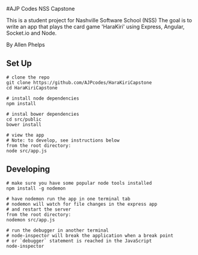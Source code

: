 #AJP Codes NSS Capstone

This is a student project for Nashville Software School (NSS)
The goal is to write an app that plays the card game 'HaraKiri' using Express, Angular, Socket.io and Node.

By Allen Phelps


## Set Up
```
# clone the repo
git clone https://github.com/AJPcodes/HaraKiriCapstone
cd HaraKiriCapstone

# install node dependencies
npm install

# instal bower dependencies
cd src/public
bower install

# view the app
# Note: to develop, see instructions below
from the root directory:
node src/app.js
```

## Developing
```
# make sure you have some popular node tools installed
npm install -g nodemon

# have nodemon run the app in one terminal tab
# nodemon will watch for file changes in the express app
# and restart the server
from the root directory:
nodemon src/app.js

# run the debugger in another terminal
# node-inspector will break the application when a break point
# or `debugger` statement is reached in the JavaScript
node-inspector
```
